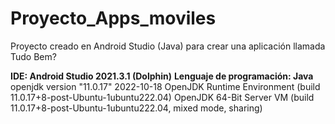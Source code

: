 # Proyecto_Apps_moviles
Proyecto creado en Android Studio (Java) para crear una aplicación llamada Tudo Bem?

**IDE: Android Studio 2021.3.1 (Dolphin)**
**Lenguaje de programación: Java** openjdk version "11.0.17" 2022-10-18
OpenJDK Runtime Environment (build 11.0.17+8-post-Ubuntu-1ubuntu222.04)
OpenJDK 64-Bit Server VM (build 11.0.17+8-post-Ubuntu-1ubuntu222.04, mixed mode, sharing)



